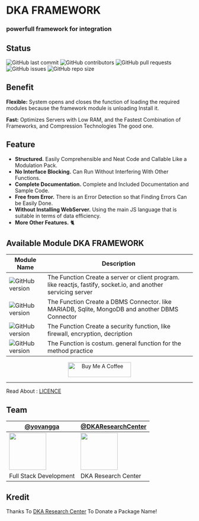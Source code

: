 # DKA FRAMEWORK
### powerfull framework for integration

## Status

![GitHub last commit](https://img.shields.io/github/last-commit/YovanggaAnandhika/DKAFramework-Typescript)
![GitHub contributors](https://img.shields.io/github/contributors/YovanggaAnandhika/DKAFramework-Typescript)
![GitHub pull requests](https://img.shields.io/github/issues-pr/YovanggaAnandhika/DKAFramework-Typescript)
![GitHub issues](https://img.shields.io/github/issues/YovanggaAnandhika/DKAFramework-Typescript)
![GitHub repo size](https://img.shields.io/github/repo-size/YovanggaAnandhika/DKAFramework-Typescript)


## Benefit

**Flexible:** System opens and closes the function of loading the required modules because the framework module is
unloading Install it.

**Fast:** Optimizes Servers with Low RAM, and the Fastest Combination of Frameworks, and Compression Technologies The
good one.

## Feature

* **Structured.** Easily Comprehensible and Neat Code and Callable Like a Modulation Pack.
* **No Interface Blocking.** Can Run Without Interfering With Other Functions.
* **Complete Documentation.** Complete and Included Documentation and Sample Code.
* **Free from Error.** There is an Error Detection so that Finding Errors Can be Easily Done.
* **Without Installing WebServer.** Using the main JS language that is suitable in terms of data efficiency.
* **More Other Features.** 🐈

## Available Module DKA FRAMEWORK

| Module Name                                                                              | Description                                                                                                    |
|------------------------------------------------------------------------------------------|----------------------------------------------------------------------------------------------------------------|
| ![GitHub version](https://img.shields.io/badge/%40dkaframework%2Fserver-v.1.0.145-green)   | The Function Create a server or client program. like reactjs, fastify, socket.io, and another servicing server |
 | ![GitHub version](https://img.shields.io/badge/%40dkaframework%2Fdatabase-v.1.0.145-green) | The Function Create a DBMS Connector. like MARIADB, Sqlite, MongoDB and another DBMS Connector                 |
 | ![GitHub version](https://img.shields.io/badge/%40dkaframework%2Fsecurity-v.1.0.145-green) | The Function Create a security function, like firewall, encryption, decription                                 |
 | ![GitHub version](https://img.shields.io/badge/%40dkaframework%2Futils-v.1.0.145-green)    | The Function is costum. general function for the method practice                                               |


<!--
## Installing DKA DKAFramework-Typescript Module

### Simple Installation

 with npm
``` npm install @dkaframework/<packagename>@<version>```<br/>
with yarn install
``` yarn add -D @dkaframework/<packagename>@<version> ``` 


Read More About [Installation Guide](https://github.com/YovanggaAnandhika/Server/blob/v3/INSTALL.md) On the Website
Us For More Information.

-->

<p style="text-align:center">
<a href="https://www.buymeacoffee.com/celiduba" target="_blank"><img src="https://cdn.buymeacoffee.com/buttons/default-red.png" alt="Buy Me A Coffee" height="40" width="170" ></a>
</p>

---


Read About : </b>[LICENCE](https://github.com/YovanggaAnandhika/DKAFramework-Typescript/blob/v3/LICENCE.md)

## Team

| [@yovangga](https://github.com/yovanggaanandhika)                                                                       | [@DKAResearchCenter](https://github.com/DKAResearchCenter)                                                    |
|-------------------------------------------------------------------------------------------------------------------------|---------------------------------------------------------------------------------------------------------------|
| <img align="center" src="https://avatars.githubusercontent.com/yovanggaanandhika?s=100&v=1" width="100" height="100" /> | <img align="center" src="https://avatars.githubusercontent.com/DKAResearchCenter?s" width="100" height="100"> |
| Full Stack Development                                                                                                  | DKA Research Center                                                                                           |

## Kredit

Thanks To [DKA Research Center](https://github.com/YovanggaAnandhika) To Donate a Package Name!
